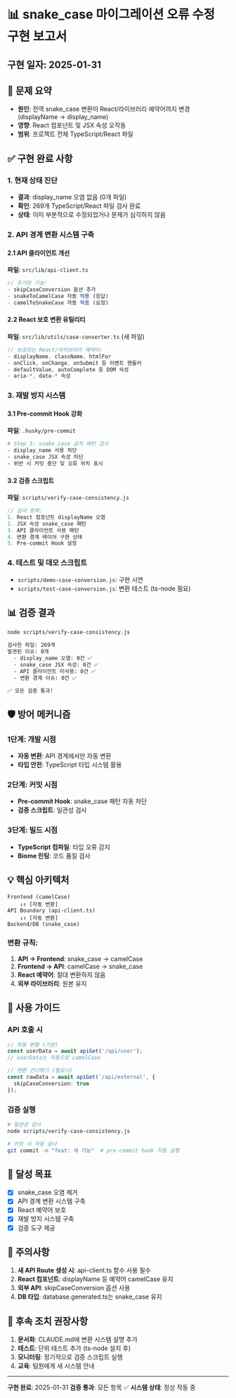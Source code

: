 # 📊 snake_case 마이그레이션 오류 수정 구현 보고서

## 구현 일자: 2025-01-31

## 📌 문제 요약
- **원인**: 전역 snake_case 변환이 React/라이브러리 예약어까지 변경 (displayName → display_name)
- **영향**: React 컴포넌트 및 JSX 속성 오작동
- **범위**: 프로젝트 전체 TypeScript/React 파일

## ✅ 구현 완료 사항

### 1. 현재 상태 진단
- **결과**: display_name 오염 없음 (0개 파일)
- **확인**: 269개 TypeScript/React 파일 검사 완료
- **상태**: 이미 부분적으로 수정되었거나 문제가 심각하지 않음

### 2. API 경계 변환 시스템 구축

#### 2.1 API 클라이언트 개선
**파일**: `src/lib/api-client.ts`
```typescript
// 추가된 기능:
- skipCaseConversion 옵션 추가
- snakeToCamelCase 자동 적용 (응답)
- camelToSnakeCase 자동 적용 (요청)
```

#### 2.2 React 보호 변환 유틸리티
**파일**: `src/lib/utils/case-converter.ts` (새 파일)
```typescript
// 보호되는 React/라이브러리 예약어:
- displayName, className, htmlFor
- onClick, onChange, onSubmit 등 이벤트 핸들러
- defaultValue, autoComplete 등 DOM 속성
- aria-*, data-* 속성
```

### 3. 재발 방지 시스템

#### 3.1 Pre-commit Hook 강화
**파일**: `.husky/pre-commit`
```bash
# Step 3: snake_case 금지 패턴 검사
- display_name 사용 차단
- snake_case JSX 속성 차단
- 위반 시 커밋 중단 및 오류 위치 표시
```

#### 3.2 검증 스크립트
**파일**: `scripts/verify-case-consistency.js`
```javascript
// 검사 항목:
1. React 컴포넌트 displayName 오염
2. JSX 속성 snake_case 패턴
3. API 클라이언트 사용 패턴
4. 변환 경계 레이어 구현 상태
5. Pre-commit Hook 설정
```

### 4. 테스트 및 데모 스크립트
- `scripts/demo-case-conversion.js`: 구현 시연
- `scripts/test-case-conversion.js`: 변환 테스트 (ts-node 필요)

## 📊 검증 결과

```bash
node scripts/verify-case-consistency.js

검사한 파일: 269개
발견된 이슈: 0개
  - display_name 오염: 0건 ✅
  - snake_case JSX 속성: 0건 ✅
  - API 클라이언트 미사용: 0건 ✅
  - 변환 경계 이슈: 0건 ✅

✅ 모든 검증 통과!
```

## 🛡️ 방어 메커니즘

### 1단계: 개발 시점
- **자동 변환**: API 경계에서만 자동 변환
- **타입 안전**: TypeScript 타입 시스템 활용

### 2단계: 커밋 시점
- **Pre-commit Hook**: snake_case 패턴 자동 차단
- **검증 스크립트**: 일관성 검사

### 3단계: 빌드 시점
- **TypeScript 컴파일**: 타입 오류 감지
- **Biome 린팅**: 코드 품질 검사

## 💡 핵심 아키텍처

```
Frontend (camelCase)
    ↓↑ [자동 변환]
API Boundary (api-client.ts)
    ↓↑ [자동 변환]
Backend/DB (snake_case)
```

### 변환 규칙:
1. **API → Frontend**: snake_case → camelCase
2. **Frontend → API**: camelCase → snake_case
3. **React 예약어**: 절대 변환하지 않음
4. **외부 라이브러리**: 원본 유지

## 📝 사용 가이드

### API 호출 시
```typescript
// 자동 변환 (기본)
const userData = await apiGet('/api/user');
// userData는 자동으로 camelCase

// 변환 건너뛰기 (필요시)
const rawData = await apiGet('/api/external', { 
  skipCaseConversion: true 
});
```

### 검증 실행
```bash
# 일관성 검사
node scripts/verify-case-consistency.js

# 커밋 시 자동 검사
git commit -m "feat: 새 기능"  # pre-commit hook 자동 실행
```

## 🎯 달성 목표

- [x] snake_case 오염 제거
- [x] API 경계 변환 시스템 구축
- [x] React 예약어 보호
- [x] 재발 방지 시스템 구축
- [x] 검증 도구 제공

## 📌 주의사항

1. **새 API Route 생성 시**: api-client.ts 함수 사용 필수
2. **React 컴포넌트**: displayName 등 예약어 camelCase 유지
3. **외부 API**: skipCaseConversion 옵션 사용
4. **DB 타입**: database.generated.ts는 snake_case 유지

## 🚀 후속 조치 권장사항

1. **문서화**: CLAUDE.md에 변환 시스템 설명 추가
2. **테스트**: 단위 테스트 추가 (ts-node 설치 후)
3. **모니터링**: 정기적으로 검증 스크립트 실행
4. **교육**: 팀원에게 새 시스템 안내

---

**구현 완료**: 2025-01-31
**검증 통과**: 모든 항목 ✅
**시스템 상태**: 정상 작동 중